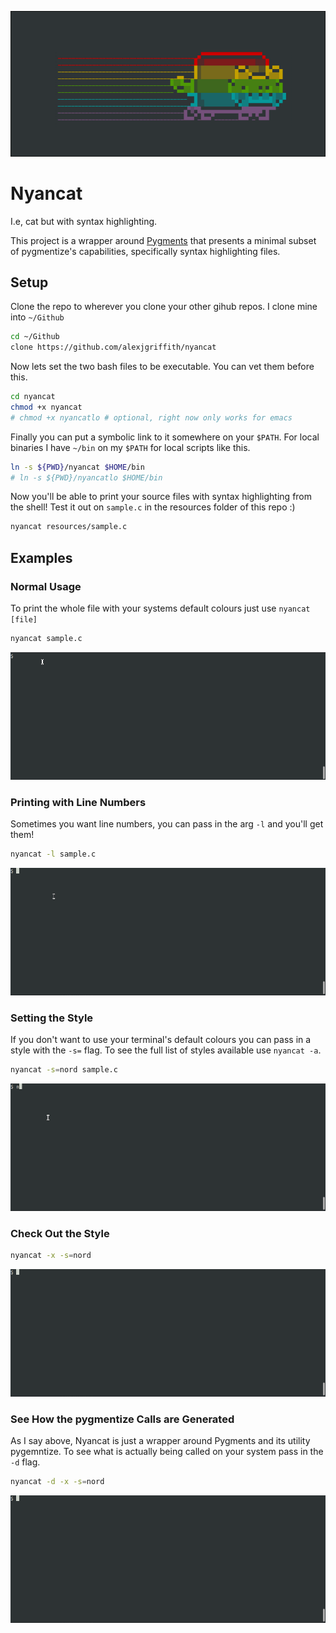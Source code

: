 ![Nyancat](resources/NYANCATACII.png "Nyancat")

# Nyancat 

I.e, cat but with syntax highlighting. 


This project is a wrapper around [Pygments](https://pygments.org/) that presents a minimal subset of pygmentize's capabilities, specifically syntax highlighting files.

## Setup
Clone the repo to wherever you clone your other gihub repos. I clone mine into `~/Github`
``` sh
cd ~/Github
clone https://github.com/alexjgriffith/nyancat
```

Now lets set the two bash files to be executable. You can vet them before this.
``` sh
cd nyancat
chmod +x nyancat
# chmod +x nyancatlo # optional, right now only works for emacs
```

Finally you can put a symbolic link to it somewhere on your `$PATH`. For local binaries I have `~/bin` on my `$PATH` for local scripts like this.

```sh
ln -s ${PWD}/nyancat $HOME/bin
# ln -s ${PWD}/nyancatlo $HOME/bin
```

Now you'll be able to print your source files with syntax highlighting from the shell! Test it out on `sample.c` in the resources folder of this repo :)
```sh
nyancat resources/sample.c
```

## Examples

### Normal Usage
To print the whole file with your systems default colours just use `nyancat [file]`

``` sh
nyancat sample.c
```

![nyancat sample.c](resources/NYANCAT-GIF.gif "Nyancat")


### Printing with Line Numbers
Sometimes you want line numbers, you can pass in the arg `-l` and you'll get them!

``` sh
nyancat -l sample.c
```
![nyancat sample.c](resources/NYANCAT-GIF-l.gif "Nyancat")

### Setting the Style
If you don't want to use your terminal's default colours you can pass in a style with the `-s=` flag. To see the full list of styles available use `nyancat -a`.
``` sh
nyancat -s=nord sample.c
```
![nyancat sample.c](resources/NYANCAT-GIF-s.gif "Nyancat")

### Check Out the Style


``` sh
nyancat -x -s=nord
```

![nyancat sample.c](resources/NYANCAT-GIF-sx.gif "Nyancat")

### See How the pygmentize Calls are Generated
As I say above, Nyancat is just a wrapper around Pygments and its utility pygemntize. To see what is actually being called on your system pass in the `-d` flag.

``` sh
nyancat -d -x -s=nord
```

![nyancat sample.c](resources/NYANCAT-GIF-sxd.gif "Nyancat")
